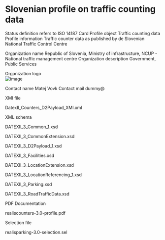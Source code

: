 # Slovenian profile on traffic counting data

Status definition refers to ISO 14187
Card
Profile object
Traffic counting data
Profile information
Traffic counter data as published by de Slovenian National Traffic Control Centre

Organization name
Republic of Slovenia, Ministry of infrastructure, NCUP - National traffic management centre
Organization description
Government, Public Services

Organization logo<br>
![image](https://github.com/DATEX-II-EU/Profiles/assets/24648804/b326fc7c-066e-4905-ac34-5515562a2be7)

Contact name
Matej Vovk
Contact mail
dummy@

XMI file

DatexII_Counters_D2Payload_XMI.xml

XML schema

DATEXII_3_Common_1.xsd

DATEXII_3_CommonExtension.xsd

DATEXII_3_D2Payload_1.xsd

DATEXII_3_Facilities.xsd

DATEXII_3_LocationExtension.xsd

DATEXII_3_LocationReferencing_1.xsd

DATEXII_3_Parking.xsd

DATEXII_3_RoadTrafficData.xsd

PDF Documentation

realiscounters-3.0-profile.pdf

Selection file

realisparking-3.0-selection.sel
